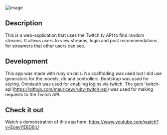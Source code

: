 ![image](https://user-images.githubusercontent.com/31847596/112696525-0065ca00-8e54-11eb-8cfa-455392ddb5da.png)

## Description
This is a web-application that uses the Twitch.tv API to find random streams. It allows users to view streams, login and post recommendations for streamers that other users can see. 

## Development
This app was made with ruby on rails. No scaffolding was used but I did use generators for the models, db and controllers. Bootstrap was used for styling. Omniauth was used for enabling logins via twitch. The gem 'twitch-api'(https://github.com/mauricew/ruby-twitch-api) was used for making requests to the Twitch API. 

## Check it out
Watch a demonstration of this app here: https://www.youtube.com/watch?v=EoeyYE8D6IU
